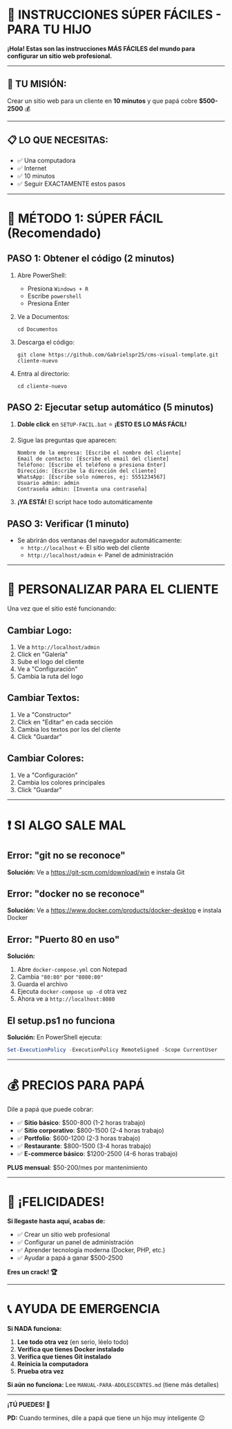 # 👦 INSTRUCCIONES SÚPER FÁCILES - PARA TU HIJO

**¡Hola! Estas son las instrucciones MÁS FÁCILES del mundo para configurar un sitio web profesional.**

---

## 🎯 **TU MISIÓN:** 
Crear un sitio web para un cliente en **10 minutos** y que papá cobre **$500-2500** 💰

---

## 📋 **LO QUE NECESITAS:**
- ✅ Una computadora
- ✅ Internet  
- ✅ 10 minutos
- ✅ Seguir EXACTAMENTE estos pasos

---

# 🚀 **MÉTODO 1: SÚPER FÁCIL (Recomendado)**

## **PASO 1:** Obtener el código (2 minutos)
1. Abre PowerShell:
   - Presiona `Windows + R`
   - Escribe `powershell`
   - Presiona Enter

2. Ve a Documentos:
   ```
   cd Documentos
   ```

3. Descarga el código:
   ```
   git clone https://github.com/Gabrielspr25/cms-visual-template.git cliente-nuevo
   ```

4. Entra al directorio:
   ```
   cd cliente-nuevo
   ```

## **PASO 2:** Ejecutar setup automático (5 minutos)
1. **Doble click** en `SETUP-FACIL.bat` ⭐ **¡ESTO ES LO MÁS FÁCIL!**

2. Sigue las preguntas que aparecen:
   ```
   Nombre de la empresa: [Escribe el nombre del cliente]
   Email de contacto: [Escribe el email del cliente]
   Teléfono: [Escribe el teléfono o presiona Enter]
   Dirección: [Escribe la dirección del cliente]
   WhatsApp: [Escribe solo números, ej: 5551234567]
   Usuario admin: admin
   Contraseña admin: [Inventa una contraseña]
   ```

3. **¡YA ESTÁ!** El script hace todo automáticamente

## **PASO 3:** Verificar (1 minuto)
- Se abrirán dos ventanas del navegador automáticamente:
  - `http://localhost` ← El sitio web del cliente
  - `http://localhost/admin` ← Panel de administración

---

# 🎨 **PERSONALIZAR PARA EL CLIENTE**

Una vez que el sitio esté funcionando:

## **Cambiar Logo:**
1. Ve a `http://localhost/admin`
2. Click en "Galería"
3. Sube el logo del cliente
4. Ve a "Configuración"
5. Cambia la ruta del logo

## **Cambiar Textos:**
1. Ve a "Constructor"
2. Click en "Editar" en cada sección
3. Cambia los textos por los del cliente
4. Click "Guardar"

## **Cambiar Colores:**
1. Ve a "Configuración"
2. Cambia los colores principales
3. Click "Guardar"

---

# ❗ **SI ALGO SALE MAL**

## **Error: "git no se reconoce"**
**Solución:** Ve a https://git-scm.com/download/win e instala Git

## **Error: "docker no se reconoce"**
**Solución:** Ve a https://www.docker.com/products/docker-desktop e instala Docker

## **Error: "Puerto 80 en uso"**
**Solución:**
1. Abre `docker-compose.yml` con Notepad
2. Cambia `"80:80"` por `"8080:80"`
3. Guarda el archivo
4. Ejecuta `docker-compose up -d` otra vez
5. Ahora ve a `http://localhost:8080`

## **El setup.ps1 no funciona**
**Solución:** En PowerShell ejecuta:
```powershell
Set-ExecutionPolicy -ExecutionPolicy RemoteSigned -Scope CurrentUser
```

---

# 💰 **PRECIOS PARA PAPÁ**

Dile a papá que puede cobrar:

- ✅ **Sitio básico**: $500-800 (1-2 horas trabajo)
- ✅ **Sitio corporativo**: $800-1500 (2-4 horas trabajo)  
- ✅ **Portfolio**: $600-1200 (2-3 horas trabajo)
- ✅ **Restaurante**: $800-1500 (3-4 horas trabajo)
- ✅ **E-commerce básico**: $1200-2500 (4-6 horas trabajo)

**PLUS mensual**: $50-200/mes por mantenimiento

---

# 🎉 **¡FELICIDADES!**

**Si llegaste hasta aquí, acabas de:**
- ✅ Crear un sitio web profesional
- ✅ Configurar un panel de administración
- ✅ Aprender tecnología moderna (Docker, PHP, etc.)
- ✅ Ayudar a papá a ganar $500-2500

**Eres un crack! 🏆**

---

# 📞 **AYUDA DE EMERGENCIA**

**Si NADA funciona:**

1. **Lee todo otra vez** (en serio, léelo todo)
2. **Verifica que tienes Docker instalado**
3. **Verifica que tienes Git instalado**  
4. **Reinicia la computadora**
5. **Prueba otra vez**

**Si aún no funciona:** Lee `MANUAL-PARA-ADOLESCENTES.md` (tiene más detalles)

---

**¡TÚ PUEDES! 💪**

**PD:** Cuando termines, dile a papá que tiene un hijo muy inteligente 😉